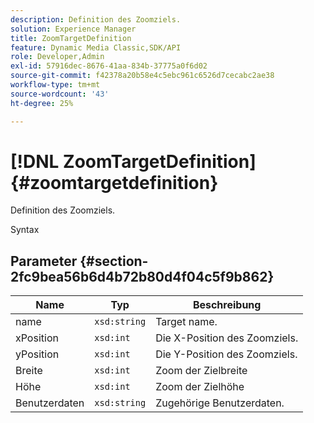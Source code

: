 ```yaml
---
description: Definition des Zoomziels.
solution: Experience Manager
title: ZoomTargetDefinition
feature: Dynamic Media Classic,SDK/API
role: Developer,Admin
exl-id: 57916dec-8676-41aa-834b-37775a0f6d02
source-git-commit: f42378a20b58e4c5ebc961c6526d7cecabc2ae38
workflow-type: tm+mt
source-wordcount: '43'
ht-degree: 25%

---
```


# [!DNL ZoomTargetDefinition]{#zoomtargetdefinition}

Definition des Zoomziels.

Syntax

## Parameter {#section-2fc9bea56b6d4b72b80d4f04c5f9b862}

| Name | Typ | Beschreibung |
|---|---|---|
| name | `xsd:string` | Target name. |
| xPosition | `xsd:int` | Die X-Position des Zoomziels. |
| yPosition | `xsd:int` | Die Y-Position des Zoomziels. |
| Breite | `xsd:int` | Zoom der Zielbreite |
| Höhe | `xsd:int` | Zoom der Zielhöhe |
| Benutzerdaten | `xsd:string` | Zugehörige Benutzerdaten. |
